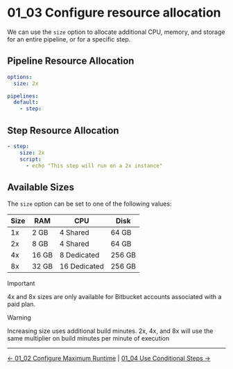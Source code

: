 # 01_03 Configure resource allocation

We can use the `size` option to allocate additional CPU, memory, and storage for an entire pipeline, or for a specific step.

## Pipeline Resource Allocation

```yaml
options:
  size: 2x

pipelines:
  default:
    - step:
```

## Step Resource Allocation

```yaml
- step:
    size: 2x
    script:
      - echo "This step will run on a 2x instance"
```

## Available Sizes

The `size` option can be set to one of the following values:

| Size | RAM    | CPU           | Disk   |
|------|--------|---------------|--------|
| 1x   | 2 GB   | 4 Shared      | 64 GB  |
| 2x   | 8 GB   | 4 Shared      | 64 GB  |
| 4x   | 16 GB  | 8 Dedicated   | 256 GB |
| 8x   | 32 GB  | 16 Dedicated  | 256 GB |

> [!IMPORTANT]
> 4x and 8x sizes are only available for Bitbucket accounts associated with a paid plan.

> [!WARNING]
> Increasing size uses additional build minutes.
> 2x, 4x, and 8x will use the same multiplier on build minutes per minute of execution

<!-- FooterStart -->
---
[← 01_02 Configure Maximum Runtime](../01_02_configure_maximum_runtime/README.md) | [01_04 Use Conditional Steps →](../01_04_use_conditional_steps/README.md)
<!-- FooterEnd -->
